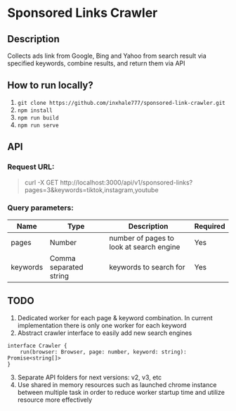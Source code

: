 # Sponsored Links Crawler

## Description
Collects ads link from Google, Bing and Yahoo from search result
via specified keywords, combine results, and return them via API

## How to run locally?
1. `git clone https://github.com/inxhale777/sponsored-link-crawler.git`
2. `npm install`
3. `npm run build`
4. `npm run serve`

## API
### Request URL:
> curl -X GET http://localhost:3000/api/v1/sponsored-links?pages=3&keywords=tiktok,instagram,youtube
### Query parameters:
| Name     | Type                   | Description                              | Required |
|----------|------------------------|------------------------------------------|----------|
| pages    | Number                 | number of pages to look at search engine |Yes |
| keywords | Comma separated string | keywords to search for                   |Yes |


## TODO
1.  Dedicated worker for each page & keyword combination. In current
implementation there is only one worker for each keyword
2. Abstract crawler interface to easily add new search engines
```
interface Crawler {
    run(browser: Browser, page: number, keyword: string): Promise<string[]>
}
```
3. Separate API folders for next versions: v2, v3, etc
4. Use shared in memory resources such as launched chrome instance between multiple task
in order to reduce worker startup time and utilize resource more effectively